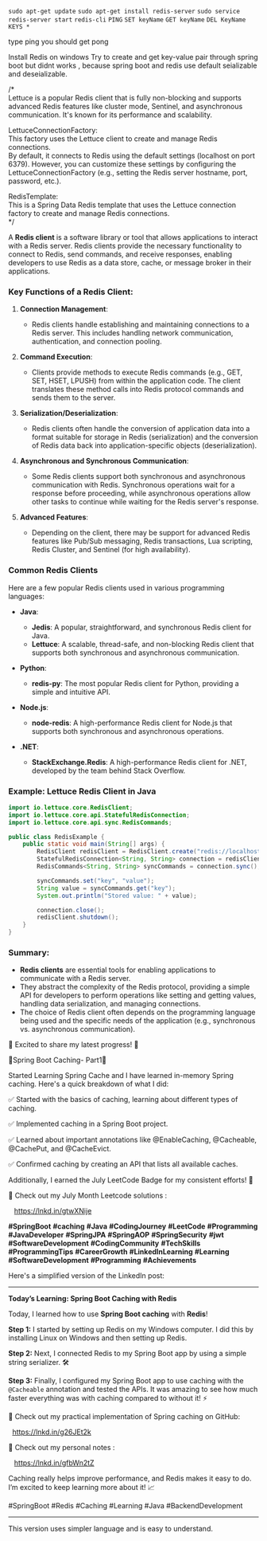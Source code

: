 
`sudo apt-get update`
`sudo apt-get install redis-server`
`sudo service redis-server start`
`redis-cli`
 `PING` 
 `SET keyName`
 `GET keyName`
 `DEL KeyName`
 `KEYS *`

type ping you should get pong



Install Redis on windows
Try to create and get key-value pair through spring boot but didnt works , because 
spring boot and redis use default seializable and deseializable.







/*  
Lettuce is a popular Redis client that is fully non-blocking and supports advanced Redis features like cluster mode, Sentinel, and asynchronous communication. It's known for its performance and scalability.  
  
LettuceConnectionFactory:  
This factory uses the Lettuce client to create and manage Redis connections.  
By default, it connects to Redis using the default settings (localhost on port 6379). However, you can customize these settings by configuring the LettuceConnectionFactory (e.g., setting the Redis server hostname, port, password, etc.).  
  
RedisTemplate:  
This is a Spring Data Redis template that uses the Lettuce connection factory to create and manage Redis connections.  
*/


A **Redis client** is a software library or tool that allows applications to interact with a Redis server. Redis clients provide the necessary functionality to connect to Redis, send commands, and receive responses, enabling developers to use Redis as a data store, cache, or message broker in their applications.

### Key Functions of a Redis Client:

1. **Connection Management**:
   - Redis clients handle establishing and maintaining connections to a Redis server. This includes handling network communication, authentication, and connection pooling.

2. **Command Execution**:
   - Clients provide methods to execute Redis commands (e.g., GET, SET, HSET, LPUSH) from within the application code. The client translates these method calls into Redis protocol commands and sends them to the server.

3. **Serialization/Deserialization**:
   - Redis clients often handle the conversion of application data into a format suitable for storage in Redis (serialization) and the conversion of Redis data back into application-specific objects (deserialization).

4. **Asynchronous and Synchronous Communication**:
   - Some Redis clients support both synchronous and asynchronous communication with Redis. Synchronous operations wait for a response before proceeding, while asynchronous operations allow other tasks to continue while waiting for the Redis server's response.

5. **Advanced Features**:
   - Depending on the client, there may be support for advanced Redis features like Pub/Sub messaging, Redis transactions, Lua scripting, Redis Cluster, and Sentinel (for high availability).

### Common Redis Clients

Here are a few popular Redis clients used in various programming languages:

- **Java**:
  - **Jedis**: A popular, straightforward, and synchronous Redis client for Java.
  - **Lettuce**: A scalable, thread-safe, and non-blocking Redis client that supports both synchronous and asynchronous communication.
  
- **Python**:
  - **redis-py**: The most popular Redis client for Python, providing a simple and intuitive API.
  
- **Node.js**:
  - **node-redis**: A high-performance Redis client for Node.js that supports both synchronous and asynchronous operations.
  
- **.NET**:
  - **StackExchange.Redis**: A high-performance Redis client for .NET, developed by the team behind Stack Overflow.

### Example: Lettuce Redis Client in Java

```java
import io.lettuce.core.RedisClient;
import io.lettuce.core.api.StatefulRedisConnection;
import io.lettuce.core.api.sync.RedisCommands;

public class RedisExample {
    public static void main(String[] args) {
        RedisClient redisClient = RedisClient.create("redis://localhost:6379");
        StatefulRedisConnection<String, String> connection = redisClient.connect();
        RedisCommands<String, String> syncCommands = connection.sync();

        syncCommands.set("key", "value");
        String value = syncCommands.get("key");
        System.out.println("Stored value: " + value);

        connection.close();
        redisClient.shutdown();
    }
}
```

### Summary:
- **Redis clients** are essential tools for enabling applications to communicate with a Redis server.
- They abstract the complexity of the Redis protocol, providing a simple API for developers to perform operations like setting and getting values, handling data serialization, and managing connections.
- The choice of Redis client often depends on the programming language being used and the specific needs of the application (e.g., synchronous vs. asynchronous communication).






🚀 Excited to share my latest progress! 🚀

🌟Spring Boot Caching- Part1🌟

  

Started Learning Spring Cache and I have learned in-memory Spring caching. Here's a quick breakdown of what I did:

  

✅ Started with the basics of caching, learning about different types of caching.

✅ Implemented caching in a Spring Boot project.

✅ Learned about important annotations like @EnableCaching, @Cacheable, @CachePut, and @CacheEvict.

✅ Confirmed caching by creating an API that lists all available caches.

  

Additionally, I earned the July LeetCode Badge for my consistent efforts! 🏅

  



  

🔗 Check out my July Month Leetcode solutions : 

   https://lnkd.in/gtwXNije

  

**#SpringBoot** **#caching** **#Java** **#CodingJourney** **#LeetCode** **#Programming** **#JavaDeveloper** **#SpringJPA** **#SpringAOP** **#SpringSecurity** **#jwt** **#SoftwareDevelopment** **#CodingCommunity** **#TechSkills** **#ProgrammingTips** **#CareerGrowth** **#LinkedInLearning** **#Learning** **#SoftwareDevelopment** **#Programming** **#Achievements**





Here's a simplified version of the LinkedIn post:

---

 **Today’s Learning: Spring Boot Caching with Redis** 

Today, I learned how to use **Spring Boot caching** with **Redis**! 

 **Step 1:** I started by setting up Redis on my Windows computer. I did this by installing Linux on Windows and then setting up Redis. 

 **Step 2:** Next, I connected Redis to my Spring Boot app by using a simple string serializer. 🛠️

 **Step 3:** Finally, I configured my Spring Boot app to use caching with the `@Cacheable` annotation and tested the APIs. It was amazing to see how much faster everything was with caching compared to without it! ⚡


🔗 Check out my practical implementation of Spring caching on GitHub: 

  https://lnkd.in/g26JEt2k

  
🔗 Check out my personal notes : 

   https://lnkd.in/gfbWn2tZ

Caching really helps improve performance, and Redis makes it easy to do. I’m excited to keep learning more about it! 📈

#SpringBoot #Redis #Caching #Learning #Java #BackendDevelopment

---

This version uses simpler language and is easy to understand.

